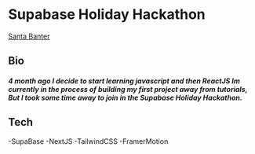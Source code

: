 # Supabase Holiday Hackathon

[Santa Banter](https://santa-banter.vercel.app/)

## Bio

##### 4 month ago I decide to start learning javascript and then ReactJS Im currently in the process of building my first project away from tutorials, But I took some time away to join in the Supabase Holiday Hackathon.

## Tech

-SupaBase
-NextJS
-TailwindCSS
-FramerMotion
